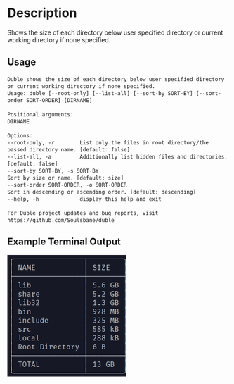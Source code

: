 # Description

Shows the size of each directory below user specified directory or current working directory if none specified.

## Usage

```text
Duble shows the size of each directory below user specified directory or current working directory if none specified.
Usage: duble [--root-only] [--list-all] [--sort-by SORT-BY] [--sort-order SORT-ORDER] [DIRNAME]

Positional arguments:
DIRNAME

Options:
--root-only, -r        List only the files in root directory/the passed directory name. [default: false]
--list-all, -a         Additionally list hidden files and directories. [default: false]
--sort-by SORT-BY, -s SORT-BY
Sort by size or name. [default: size]
--sort-order SORT-ORDER, -o SORT-ORDER
Sort in descending or ascending order. [default: descending]
--help, -h             display this help and exit

For Duble project updates and bug reports, visit https://github.com/Soulsbane/duble
```

## Example Terminal Output

![Example Terminal Output](res/duble-screenshot.png)
